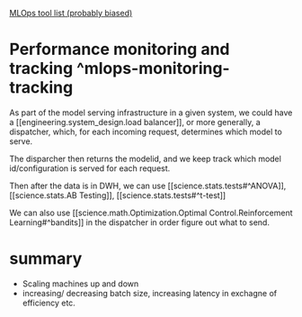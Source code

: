 
[MLOps tool list (probably biased)](https://juliapackages.com/p/mlops) 

# Performance monitoring and tracking ^mlops-monitoring-tracking

 As part of the model serving infrastructure in a given system, we could have a [[engineering.system_design.load balancer]], or more generally, a dispatcher, which, for each incoming request, determines which model to serve.

 The disparcher then returns the modelid, and we keep track which model id/configuration is served for each request. 

 Then after the data is in DWH, we can use [[science.stats.tests#^ANOVA]], [[science.stats.AB Testing]], [[science.stats.tests#^t-test]]

 We can also use [[science.math.Optimization.Optimal Control.Reinforcement Learning#^bandits]] in the dispatcher in order figure out what to send.

 # summary
 * Scaling machines up and down
 *  increasing/ decreasing batch size, increasing latency in exchagne of efficiency etc.

# 
